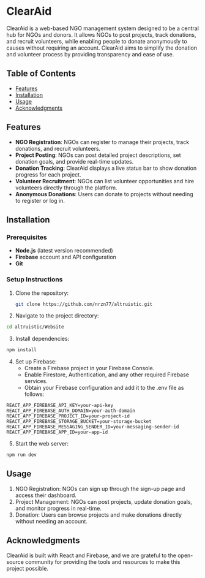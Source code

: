# ClearAid

ClearAid is a web-based NGO management system designed to be a central hub for NGOs and donors. It allows NGOs to post projects, track donations, and recruit volunteers, while enabling people to donate anonymously to causes without requiring an account. ClearAid aims to simplify the donation and volunteer process by providing transparency and ease of use.

## Table of Contents

- [Features](#features)
- [Installation](#installation)
- [Usage](#usage)
- [Acknowledgments](#acknowledgments)

## Features

- **NGO Registration**: NGOs can register to manage their projects, track donations, and recruit volunteers.
- **Project Posting**: NGOs can post detailed project descriptions, set donation goals, and provide real-time updates.
- **Donation Tracking**: ClearAid displays a live status bar to show donation progress for each project.
- **Volunteer Recruitment**: NGOs can list volunteer opportunities and hire volunteers directly through the platform.
- **Anonymous Donations**: Users can donate to projects without needing to register or log in.

## Installation

### Prerequisites

- **Node.js** (latest version recommended)
- **Firebase** account and API configuration
- **Git**

### Setup Instructions

1. Clone the repository:
   ```bash
   git clone https://github.com/nrzn77/altruistic.git
   ```

2.	Navigate to the project directory:
  ```bash
  cd altruistic/Website
  ```

3.	Install dependencies:
```bash
npm install
```

4.	Set up Firebase:
	-	Create a Firebase project in your Firebase Console.
	-	Enable Firestore, Authentication, and any other required Firebase services.
	-	Obtain your Firebase configuration and add it to the .env file as follows:
```
REACT_APP_FIREBASE_API_KEY=your-api-key
REACT_APP_FIREBASE_AUTH_DOMAIN=your-auth-domain
REACT_APP_FIREBASE_PROJECT_ID=your-project-id
REACT_APP_FIREBASE_STORAGE_BUCKET=your-storage-bucket
REACT_APP_FIREBASE_MESSAGING_SENDER_ID=your-messaging-sender-id
REACT_APP_FIREBASE_APP_ID=your-app-id
```


5.	Start the web server:
```bash
npm run dev
```


## Usage

1.	NGO Registration: NGOs can sign up through the sign-up page and access their dashboard.
2.	Project Management: NGOs can post projects, update donation goals, and monitor progress in real-time.
3.	Donation: Users can browse projects and make donations directly without needing an account.

## Acknowledgments

ClearAid is built with React and Firebase, and we are grateful to the open-source community for providing the tools and resources to make this project possible.
